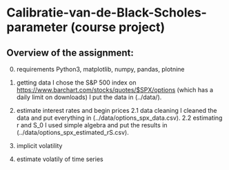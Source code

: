 # Calibratie-van-de-Black-Scholes-parameter (course project)

## Overview of the assignment:
0. requirements
Python3, matplotlib, numpy, pandas, plotnine

1. getting data
I chose the S&P 500 index on 
https://www.barchart.com/stocks/quotes/$SPX/options
(which has a daily limit on downloads)
I put the data in (../data/).

2. estimate interest rates and begin prices
2.1 data cleaning
I cleaned the data and put everything in (../data/options_spx_data.csv).
2.2 estimating r and S_0
I used simple algebra and put the results in (../data/options_spx_estimated_rS.csv). 


3. implicit volatility
4. estimate volatily of time series

